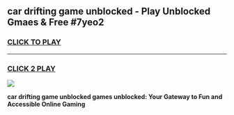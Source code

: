 
## car drifting game unblocked - Play Unblocked Gmaes & Free #7yeo2
<h3>
<a href="https://news.freeplayer.one?title=car_drifting_game_unblocked&ref=03M">CLICK TO PLAY</a></h3>
<hr>

<h3>
<a href="https://news.freeplayer.one?title=car_drifting_game_unblocked&ref=03M">CLICK 2 PLAY</a>
  
</h3>

<a href="https://news.freeplayer.one?title=car_drifting_game_unblocked&ref=03M"><img src="https://clearcache.store/games.png"></a>


**car drifting game unblocked games unblocked: Your Gateway to Fun and Accessible Online Gaming**

